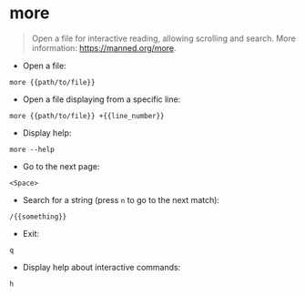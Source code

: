 # more

> Open a file for interactive reading, allowing scrolling and search.
> More information: <https://manned.org/more>.

- Open a file:

`more {{path/to/file}}`

- Open a file displaying from a specific line:

`more {{path/to/file}} +{{line_number}}`

- Display help:

`more --help`

- Go to the next page:

`<Space>`

- Search for a string (press `n` to go to the next match):

`/{{something}}`

- Exit:

`q`

- Display help about interactive commands:

`h`
